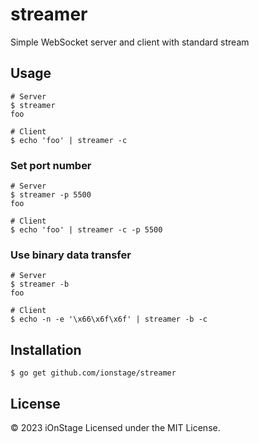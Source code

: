 # streamer

Simple WebSocket server and client with standard stream

## Usage

```
# Server
$ streamer
foo

# Client
$ echo 'foo' | streamer -c
```

### Set port number

```
# Server
$ streamer -p 5500
foo

# Client
$ echo 'foo' | streamer -c -p 5500
```

### Use binary data transfer

```
# Server
$ streamer -b
foo

# Client
$ echo -n -e '\x66\x6f\x6f' | streamer -b -c
```

## Installation

```
$ go get github.com/ionstage/streamer
```

## License
&copy; 2023 iOnStage
Licensed under the MIT License.

